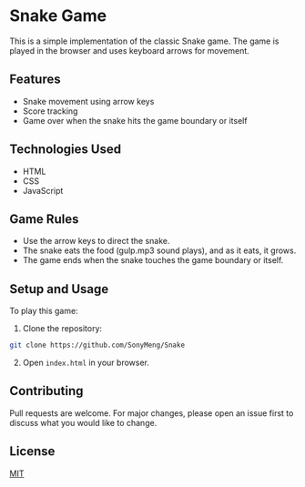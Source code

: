 
# Snake Game

This is a simple implementation of the classic Snake game. The game is played in the browser and uses keyboard arrows for movement.

## Features

- Snake movement using arrow keys
- Score tracking
- Game over when the snake hits the game boundary or itself

## Technologies Used

- HTML
- CSS
- JavaScript

## Game Rules

- Use the arrow keys to direct the snake.
- The snake eats the food (gulp.mp3 sound plays), and as it eats, it grows.
- The game ends when the snake touches the game boundary or itself.

## Setup and Usage

To play this game:

1. Clone the repository: 

```bash
git clone https://github.com/SonyMeng/Snake
```

2. Open `index.html` in your browser.

## Contributing

Pull requests are welcome. For major changes, please open an issue first to discuss what you would like to change.

## License

[MIT](https://choosealicense.com/licenses/mit/)
